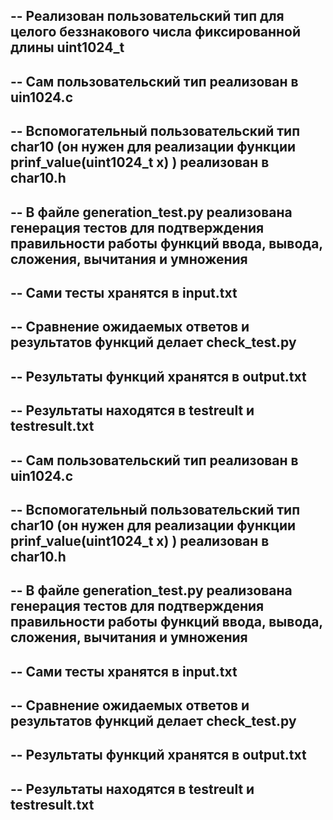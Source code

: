 ## -- Реализован пользовательский тип для целого беззнакового числа фиксированной длины uint1024_t
## -- Сам пользовательский тип реализован в uin1024.c
## -- Вспомогательный пользовательский тип char10 (он нужен для реализации функции prinf_value(uint1024_t x) ) реализован в char10.h
## -- В файле generation_test.py реализована генерация тестов для подтверждения правильности работы функций ввода, вывода, сложения, вычитания и умножения
## -- Сами тесты хранятся в input.txt
## -- Сравнение ожидаемых ответов и результатов функций делает check_test.py
## -- Результаты функций хранятся в output.txt
## -- Результаты находятся в testreult и testresult.txt
## -- Сам пользовательский тип реализован в uin1024.c
## -- Вспомогательный пользовательский тип char10 (он нужен для реализации функции prinf_value(uint1024_t x) ) реализован в char10.h
## -- В файле generation_test.py реализована генерация тестов для подтверждения правильности работы функций ввода, вывода, сложения, вычитания и умножения
## -- Сами тесты хранятся в input.txt
## -- Сравнение ожидаемых ответов и результатов функций делает check_test.py
## -- Результаты функций хранятся в output.txt
## -- Результаты находятся в testreult и testresult.txt
